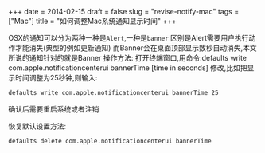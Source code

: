 +++
date = 2014-02-15
draft = false
slug = "revise-notify-mac"
tags = ["Mac"]
title = "如何调整Mac系统通知显示时间"
+++

OSX的通知可以分为两种一种是`Alert`,一种是`banner`
区别是Alert需要用户执行动作才能消失(典型的例如更新通知)
而Banner会在桌面顶部显示数秒自动消失,本文所说的通知针对的就是Banner
操作方法:
打开终端窗口,用命令:defaults write com.apple.notificationcenterui bannerTime [time in seconds] 修改,比如把显示时间调整为25秒钟,则输入:
```bash
defaults write com.apple.notificationcenterui bannerTime 25
```
确认后需要重启系统或者注销

恢复默认设置方法:
```bash
defaults delete com.apple.notificationcenterui bannerTime
```